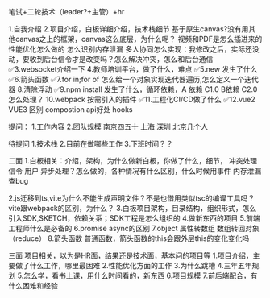 笔试+二轮技术（leader?+主管）+hr

1.自我介绍
2.项目介绍，白板详细介绍，技术栈细节
  基于原生canvas?没有用其他canvas之上的框架，canvas这么底层，为什么呢？
  视频和PDF是怎么插进来的
  性能优化怎么做的
  怎么识别内存泄漏
  多人协同怎么实现：我修改之后，实际还没动，要收到后台信令才是改变吗？怎么解决冲突，怎么和后台通信
✅3.websocket介绍一下
4.教师培训平台，做了什么，难点
✅5.new 发生了什么
✅6.箭头函数
✅7.for in;for of 怎么给一个对象实现迭代器遍历,怎么定义一个迭代器
8.清除浮动
✅9.npm install 发生了什么，循环依赖，A 依赖 C1.0 B依赖 
 C2.0怎么处理？
10.webpack 按需引入的插件
✅11.工程化CI/CD做了什么
✅12.vue2 VUE3 区别 compostion api好处 hooks

提问：
1.工作内容
2.团队规模
南京四五十 上海 深圳 北京几个人

待提问
1.技术栈
2.目前在做哪些工作
3.下班时间？？


二面
1.白板相关：介绍，架构，为什么做新白板，你做了什么，细节，
  冲突处理
  信令
  用户
  异步处理？怎么做的，各种情况有什么区别，什么时候用事件
  内存泄漏
  查bug
  
  
2.js迁移到ts,vite为什么不能生成声明文件？不是也借用类似tsc的编译工具吗？vite跟webpack的区别，为什么？
3.白板项目架构，目录结构，组织形式，怎么引入SDK,SKETCH，依赖关系；SDK工程是怎么组织的
4.做新东西的项目
5.前端工程师什么是必备的
6.promise async的区别
7.object 属性转数组 数组转回对象（reduce）
8.箭头函数 普通函数，箭头函数的this会跟外层this的变化变化吗

三面
项目相关，以为是HR面，结果还是技术面，基本问的项目等
1.项目介绍，主要做了什么工作，哪里最困难
2.性能优化方面的工作
3.为什么跳槽
4.三年五年规划
5.怎么学，看书上课，用什么时间看的，新东西
6.项目规模
7.前后端配合，有什么困难和经验


